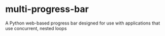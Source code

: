 # multi-progress-bar
A Python web-based progress bar designed for use with applications that use concurrent, nested loops
